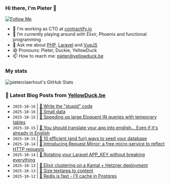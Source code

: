 ### Hi there, I'm Pieter 👋  
[![Follow Me](https://img.shields.io/github/followers/pieterclaerhout?label=Follow&style=social)](https://github.com/pieterclaerhout)

- 🏢 I'm working as CTO at [contractify.io](https://contractify.io)
- 🌱 I’m currently playing around with Elixir, Phoenix and functional programming
- 💬 Ask me about [PHP](https://php.net), [Laravel](http://laravel.com) and [VueJS](https://vuejs.org)
- 😄 Pronouns: Pieter, Duckie, YellowDuck
- 📫 How to reach me: pieter@yellowduck.be

### My stats

![pieterclaerhout's GitHub Stats](https://github-readme-stats.vercel.app/api?username=pieterclaerhout&show_icons=true&count_private=true&line_height=40)

### 📩 Latest Blog Posts from [YellowDuck.be](https://www.yellowduck.be/)
<!-- BLOG-POST-LIST:START -->
- `2025-10-16` | [🔗 Write the &quot;stupid&quot; code](https://www.yellowduck.be/posts/write-the-stupid-code)  
- `2025-10-16` | [🔗 Small data](https://www.yellowduck.be/posts/small-data)  
- `2025-10-15` | [🐥 Speeding up large Eloquent IN queries with temporary tables](https://www.yellowduck.be/posts/speeding-up-large-eloquent-in-queries-with-temporary-tables)  
- `2025-10-15` | [🔗 You should translate your app into english... Even if it&#39;s already in English](https://www.yellowduck.be/posts/you-should-translate-your-app-into-english-even-if-its-already-in-english)  
- `2025-10-15` | [🔗 10 efficient &lpar;and fun&rpar; ways to seed your database](https://www.yellowduck.be/posts/10-efficient-and-fun-ways-to-seed-your-database)  
- `2025-10-14` | [🔗 Introducing Request Mirror: a free micro-service to reflect HTTP requests](https://www.yellowduck.be/posts/introducing-request-mirror-a-free-micro-service-to-reflect-http-requests)  
- `2025-10-14` | [🔗 Rotating your Laravel APP_KEY without breaking everything](https://www.yellowduck.be/posts/rotating-your-laravel-app-key-without-breaking-everything)  
- `2025-10-13` | [🔗 Elixir clustering on a Kamal + Hetzner deployment](https://www.yellowduck.be/posts/elixir-clustering-on-a-kamal-hetzner-deployment)  
- `2025-10-13` | [🔗 Size textarea to content](https://www.yellowduck.be/posts/size-textarea-to-content)  
- `2025-10-12` | [🔗 Redis is fast - I&#39;ll cache in Postgres](https://www.yellowduck.be/posts/redis-is-fast-ill-cache-in-postgres)  

<!-- BLOG-POST-LIST:END -->
